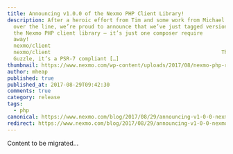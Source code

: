```yaml
---
title: Announcing v1.0.0 of the Nexmo PHP Client Library!
description: After a heroic effort from Tim and some work from Michael to get it
  over the line, we’re proud to announce that we’ve just tagged version 1.0 of
  the Nexmo PHP client library – it’s just one composer require
  away! 																composer require
  nexmo/client																					12										composer require
  nexmo/client 														 The Tech Built on top of Zend Diactoros and
  Guzzle, it’s a PSR-7 compliant […]
thumbnail: https://www.nexmo.com/wp-content/uploads/2017/08/nexmo-php-release.png
author: mheap
published: true
published_at: 2017-08-29T09:42:30
comments: true
category: release
tags:
  - php
canonical: https://www.nexmo.com/blog/2017/08/29/announcing-v1-0-0-nexmo-php-client-dr
redirect: https://www.nexmo.com/blog/2017/08/29/announcing-v1-0-0-nexmo-php-client-dr
---
```

Content to be migrated...
